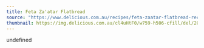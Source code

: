 ```yaml
---
title: Feta Za'atar Flatbread
source: "https://www.delicious.com.au/recipes/feta-zaatar-flatbread-recipe/8kaaiz7a"
thumbnail: https://img.delicious.com.au/cl4uHtF0/w759-h506-cfill/del/2021/04/feta-zaatar-flatbread-148985-2.jpg
---
```


undefined
